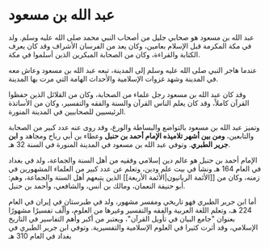 # عبد الله بن مسعود

عبد الله بن مسعود هو صحابي جليل من أصحاب النبي محمد صلى الله عليه وسلم. ولد في مكة المكرمة قبل الإسلام بعامين، وكان يعد من الفرسان الأشراف وقد كان يعرف الكتابة والقراءة، وكان من الصحابة المبكرين الذين أسلموا في مكة.

عندما هاجر النبي صلى الله عليه وسلم إلى المدينة، تبعه عبد الله بن مسعود وعاش معه في المدينة وشهد غزوات الإسلامية والأحداث الهامة التي مرت بها المدينة.

وقد كان عبد الله بن مسعود رجل علماء من الصحابة، وكان من القلائل الذين حفظوا القرآن كاملاً، وقد كان يعلم الناس القرآن والسنة والفقه والتفسير، وكان من الأساتذة الرئيسيين للصحابيين في المدينة المنورة.

وتميز عبد الله بن مسعود بالتواضع والبساطة والورع، وقد روى عنه عدد كبير من الصحابة والتابعين، **ومن بين أشهر تلاميذه الإمام أحمد بن حنبل** وعطاء بن أبي رباح ومجاهد و **ابن جرير الطبري**. وتوفي عبد الله بن مسعود في المدينة المنورة في السنة 32 هـ.

الإمام أحمد بن حنبل هو عالم دين إسلامي وفقيه من أهل السنة والجماعة، ولد في بغداد في العام 164 هـ ونشأ في بيت علم ودين، وتعلم عن عدد كبير من العلماء المشهورين في زمنه، وكان من [[الأئمة الربانيون|الأئمة الأربعة]] الذين يتبعهم أهل السنة والجماعة، وهم: أبو حنيفة النعمان، ومالك بن أنس، والشافعي، وأحمد بن حنبل.

أما ابن جرير الطبري فهو تاريخي ومفسر مشهور، ولد في طبرستان في إيران في العام 224 هـ، وتعلم اللغة العربية والفقه والتفسير وغيرها من العلوم، وألّف تفسيرًا مشهورًا بعنوان "جامع البيان في تأويل القرآن"، ويعتبر من أكبر وأهم التفاسير في التاريخ الإسلامي، وقد أثرت كثيرا في العلوم الإسلامية والتفسيرية. وتوفي ابن جرير الطبري في بغداد في العام 310 هـ